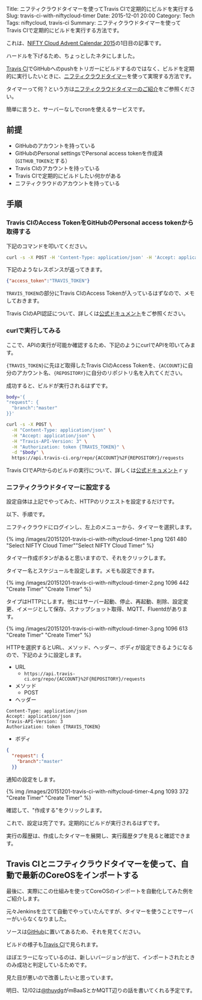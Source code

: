 Title: ニフティクラウドタイマーを使ってTravis CIで定期的にビルドを実行する
Slug: travis-ci-with-niftycloud-timer
Date: 2015-12-01 20:00
Category: Tech
Tags: niftycloud, travis-ci
Summary: ニフティクラウドタイマーを使ってTravis CIで定期的にビルドを実行する方法です。

これは、[NIFTY Cloud Advent Calendar 2015](http://qiita.com/advent-calendar/2015/niftycloud)の1日目の記事です。

ハードルを下げるため、ちょっとしたネタにしました。

[Travis CI][0]でGitHubへのpushをトリガーにビルドするのではなく、ビルドを定期的に実行したいときに、[ニフティクラウドタイマー][1]を使って実現する方法です。

タイマーって何？という方は[ニフティクラウドタイマーのご紹介](http://blog.cloud.nifty.com/4058/)をご参照ください。

簡単に言うと、サーバーなしでcronを使えるサービスです。

## 前提

* GitHubのアカウントを持っている
* GitHubのPersonal settingsでPersonal access tokenを作成済(`GITHUB_TOKEN`とする）
* Travis CIのアカウントを持っている
* Travis CIで定期的にビルドしたい何かがある
* ニフティクラウドのアカウントを持っている

## 手順

### Travis CIのAccess TokenをGitHubのPersonal access tokenから取得する

下記のコマンドを叩いてください。

```bash
curl -s -X POST -H 'Content-Type: application/json' -H 'Accept: application/vnd.travis-ci.2+json' https://api.travis-ci.org/auth/github -d '{"github_token":"GITHUB_TOKEN"}'
```

下記のようなレスポンスが返ってきます。

```json
{"access_token":"TRAVIS_TOKEN"}
```

`TRAVIS_TOKEN`の部分にTravis CIのAccess Tokenが入っているはずなので、メモしておきます。

Travis CIのAPI認証について、詳しくは[公式ドキュメント](http://docs.travis-ci.com/api/#authentication)をご参照ください。

### curlで実行してみる

ここで、APIの実行が可能か確認するため、下記のようにcurlでAPIを叩いてみます。

`{TRAVIS_TOKEN}`に先ほど取得したTravis CIのAccess Tokenを、`{ACCOUNT}`に自分のアカウント名、`{REPOSITORY}`に自分のリポジトリ名を入れてください。

成功すると、ビルドが実行されるはずです。

```bash
body='{
"request": {
  "branch":"master"
}}'

curl -s -X POST \
  -H "Content-Type: application/json" \
  -H "Accept: application/json" \
  -H "Travis-API-Version: 3" \
  -H "Authorization: token {TRAVIS_TOKEN}" \
  -d "$body" \
  https://api.travis-ci.org/repo/{ACCOUNT}%2F{REPOSITORY}/requests
```

Travis CIでAPIからのビルドの実行について、詳しくは[公式ドキュメント](http://docs.travis-ci.com/user/triggering-builds/)ｒｙ

### ニフティクラウドタイマーに設定する

設定自体は上記でやってみた、HTTPのリクエストを設定するだけです。

以下、手順です。

ニフティクラウドにログインし、左上のメニューから、タイマーを選択します。

{% img /images/20151201-travis-ci-with-niftycloud-timer-1.png 1261 480 "Select NIFTY Cloud Timer""Select NIFTY Cloud Timer" %} 

タイマー作成ボタンがあると思いますので、それをクリックします。

タイマー名とスケジュールを設定します。メモも設定できます。

{% img /images/20151201-travis-ci-with-niftycloud-timer-2.png 1096 442 "Create Timer" "Create Timer" %}

タイプはHTTPにします。他にはサーバー起動、停止、再起動、削除、設定変更、イメージとして保存、スナップショット取得、MQTT、Fluentdがあります。

{% img /images/20151201-travis-ci-with-niftycloud-timer-3.png 1096 613 "Create Timer" "Create Timer" %}

HTTPを選択するとURL、メソッド、ヘッダー、ボディが設定できるようになるので、下記のように設定します。

* URL
    * `https://api.travis-ci.org/repo/{ACCOUNT}%2F{REPOSITORY}/requests`
* メソッド
    * POST
* ヘッダー

```
Content-Type: application/json
Accept: application/json
Travis-API-Version: 3
Authorization: token {TRAVIS_TOKEN}
```

* ボディ

```json
{
  "request": {
    "branch":"master"
  }}
```

通知の設定をします。

{% img /images/20151201-travis-ci-with-niftycloud-timer-4.png 1093 372 "Create Timer" "Create Timer" %}

確認して、"作成する"をクリックします。

これで、設定は完了です。定期的にビルドが実行されるはずです。

実行の履歴は、作成したタイマーを展開し、実行履歴タブを見ると確認できます。

## Travis CIとニフティクラウドタイマーを使って、自動で最新のCoreOSをインポートする

最後に、実際にこの仕組みを使ってCoreOSのインポートを自動化してみた例をご紹介します。

元々Jenkinsを立てて自動でやっていたんですが、タイマーを使うことでサーバーがいらなくなりました。

ソースは[GitHub](https://github.com/higebu/niftycloud-coreos-scripts)に置いてあるため、それを見てください。

ビルドの様子も[Travis CI](https://travis-ci.org/higebu/niftycloud-coreos-scripts)で見られます。

ほぼエラーになっているのは、新しいバージョンが出て、インポートされたときのみ成功と判定しているためです。

見た目が悪いので改善したいと思っています。


明日、12/02は[@thuydg](http://qiita.com/thuydg@github)がmBaaSとかMQTT辺りの話を書いてくれる予定です。

 [0]: https://travis-ci.org/
 [1]: http://cloud.nifty.com/service/timer.htm
